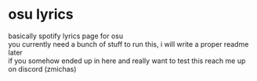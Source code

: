 # osu lyrics
basically spotify lyrics page for osu<br>
you currently need a bunch of stuff to run this, i will write a proper readme later<br>
if you somehow ended up in here and really want to test this reach me up on discord (zmichas)
